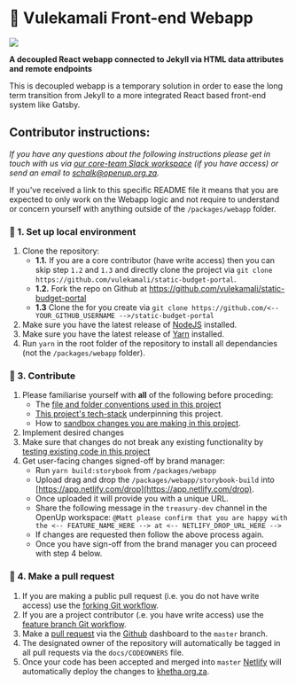 
# 🏦 Vulekamali Front-end Webapp

[![](https://img.shields.io/badge/openup--content--starter-0.1.1-blue.svg)](https://github.com/OpenUpSA/react-webapp-starters)

**A decoupled React webapp connected to Jekyll via HTML data attributes and remote endpoints**

This is decoupled webapp is a temporary solution in order to ease the long term transition from Jekyll to a more integrated React based front-end system like Gatsby.

## Contributor instructions:

*If you have any questions about the following instructions please get in touch with us via [our core-team Slack workspace](https://openupsa.slack.com) (if you have access) or send an email to [schalk@openup.org.za](mailto:schalk@openup.org.za).*

If you've received a link to this specific README file it means that you are expected to only work on the Webapp logic and not require to understand or concern yourself with anything outside of the `/packages/webapp` folder.

### 🌱 1. Set up local environment

1. Clone the repository:
   - **1.1.** If you are a core contributor (have write access) then you can skip step `1.2` and `1.3` and directly clone the project via `git clone https://github.com/vulekamali/static-budget-portal`.
   - **1.2.** Fork the repo on Github at https://github.com/vulekamali/static-budget-portal
   - **1.3** Clone the for you create via `git clone https://github.com/<-- YOUR_GITHUB_USERNAME -->/static-budget-portal`
2. Make sure you have the latest release of [NodeJS](https://nodejs.org/en/) installed.
3. Make sure you have the latest release of [Yarn](https://yarnpkg.com/en/docs/install) installed.
4. Run `yarn` in the root folder of the repository to install all dependancies (not the `/packages/webapp` folder).

### 💓 3. Contribute 

1. Please familiarise yourself with **all** of the following before proceding:
   - The [file and folder conventions used in this project](#) 
   - [This project's tech-stack](#) underpinning this project.
   - How to [sandbox changes you are making in this project](#).
2. Implement desired changes
3. Make sure that changes do not break any existing functionality by [testing existing code in this project](#)
4. Get user-facing changes signed-off by brand manager:
   - Run `yarn build:storybook` from `/packages/webapp`
   - Upload drag and drop the `/packages/webapp/storybook-build` into [https://app.netlify.com/drop](https://app.netlify.com/drop).
   - Once uploaded it will provide you with a unique URL.
   - Share the following message in the `treasury-dev` channel in the OpenUp workspace: `@Matt please confirm that you are happy with the <-- FEATURE_NAME_HERE --> at <-- NETLIFY_DROP_URL_HERE -->`
   - If changes are requested then follow the above process again.
   - Once you have sign-off from the brand manager you can proceed with step 4 below.

### 🚀 4. Make a pull request

1. If you are making a public pull request (i.e. you do not have write access) use the [forking Git workflow](https://www.atlassian.com/git/tutorials/comparing-workflows/forking-workflow).
2. If you are a project contributor (.e. you have write access) use the [feature branch Git workflow](https://www.atlassian.com/git/tutorials/comparing-workflows/feature-branch-workflow).
3. Make a [pull request](https://www.atlassian.com/git/tutorials/making-a-pull-request) via the [Github](#github) dashboard to the `master` branch.
4. The designated owner of the repository will automatically be tagged in all pull requests via the `docs/CODEOWNERS` file.
5. Once your code has been accepted and merged into `master` [Netlify](#netlify) will automatically deploy the changes to [khetha.org.za](http://khetha.org.za).
